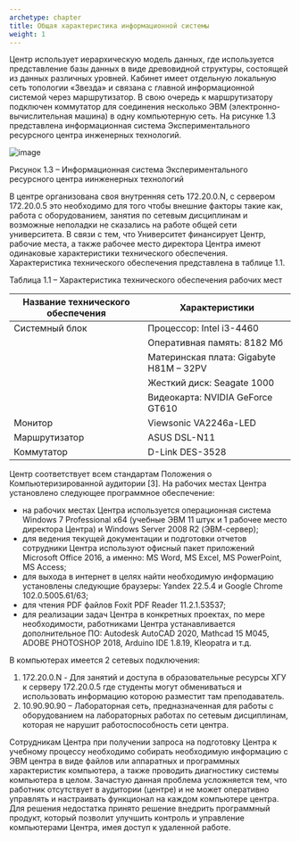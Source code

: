 ```yaml
---
archetype: chapter
title: Общая характеристика информационной системы
weight: 1
---
```


Центр использует иерархическую модель данных, где используется
представление базы данных в виде древовидной структуры, состоящей из данных различных уровней. Кабинет имеет отдельную локальную сеть топологии «Звезда» и связана с главной информационной системой через маршрутизатор. В свою очередь к маршрутизатору подключен коммутатор для соединения несколько ЭВМ (электронно-вычислительная машина) в одну компьютерную сеть. На рисунке 1.3 представлена информационная система Экспериментального ресурсного центра инженерных технологий.

![image](content/basics/Рис_1.3.jpg)

Рисунок 1.3 – Информационная система Экспериментального ресурсного центра иинженерных технологий

В центре организована своя внутренняя сеть 172.20.0.N, с сервером
172.20.0.5 это необходимо для того чтобы внешние факторы такие как, работа с оборудованием, занятия по сетевым дисциплинам и возможные неполадки не сказались на работе общей сети университета.
В связи с тем, что Университет финансирует Центр, рабочие места, а также рабочее место директора Центра имеют одинаковые характеристики технического обеспечения. Характеристика технического обеспечения представлена в таблице 1.1.

Таблица 1.1 – Характеристика технического обеспечения рабочих мест

Название технического обеспечения | Характеристики
---  |   ---
Системный блок | Процессор: Intel i3-4460 
| | Оперативная память: 8182 Мб 
| |Материнская плата: Gigabyte H81M – 32PV
| |Жесткий диск:  Seagate 1000
| | Видеокарта: NVIDIA GeForce GT610|
Монитор | Viewsonic VA2246a-LED
Маршрутизатор | ASUS DSL-N11
Коммутатор | D-Link DES-3528

Центр соответствует всем стандартам Положения о
Компьютеризированной аудитории [3].
На рабочих местах Центра установлено следующее программное
обеспечение:

* на рабочих местах Центра используется операционная система
  Windows 7 Professional x64 (учебные ЭВМ 11 штук и 1 рабочее место директора Центра) и Windows Server 2008 R2 (ЭВМ-сервер);
* для ведения текущей документации и подготовки отчетов сотрудники Центра используют офисный пакет приложений Microsoft Office 2016, а именно: MS Word, MS Excel, MS PowerPoint, MS Access;
* для выхода в интернет в целях найти необходимую информацию
  установлены следующие браузеры: Yandex 22.5.4 и Google Chrome
  102.0.5005.61/63;
* для чтения PDF файлов Foxit PDF Reader 11.2.1.53537;
* для реализации задач Центра в конкретных проектах, по мере
  необходимости, работниками Центра устанавливается дополнительное ПО: Autodesk AutoCAD 2020, Mathcad 15 M045, ADOBE PHOTOSHOP 2018, Arduino IDE 1.8.19, Kleopatra и т.д.

В компьютерах имеется 2 сетевых подключения:

1. 172.20.0.N - Для занятий и доступа в образовательные ресурсы ХГУ к серверу 172.20.0.5 где студенты могут обмениваться и использовать информацию которою разместит там преподаватель.
2. 10.90.90.90 – Лабораторная сеть, предназначенная для работы с оборудованием на лабораторных работах по сетевым дисциплинам, которая не нарушит работоспособность сети центра.

Сотрудникам Центра при получении запроса на подготовку Центра к
учебному процессу необходимо собирать необходимую информацию с ЭВМ центра в виде файлов или аппаратных и программных характеристик компьютера, а также проводить диагностику системы компьютера в целом. Зачастую данная проблема усложняется тем, что работник отсутствует в аудитории (центре) и не может оперативно управлять и настраивать функционал на каждом компьютере центра. Для решения недостатка принято решение внедрить программный продукт, который позволит улучшить контроль и управление компьютерами Центра, имея доступ к удаленной работе.

